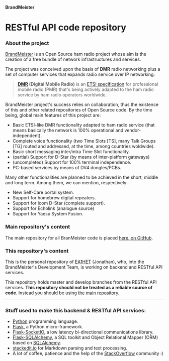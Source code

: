 **BrandMeister**
# RESTful API code repository

### About the project
 [BrandMeister](http://brandmeister.network) is an Open Source ham radio project whose aim is the creation of a free bundle of  network infrastructures and services.

The project was conceived upon the basis of **DMR** radio networking plus a set of computer services that expands radio service over IP networking.

> **[DMR](http://www.dmrassociation.org) (Digital Mobile Radio)** is an [ETSI specification](http://dmrassociation.org/the-dmr-standard/) for professional mobile radio (PMR) that's being actively adapted to the ham radio service by ham radio operators worldwide. 

BrandMeister project's success relies on collaboration, thus the existence of this and other related repositories of Open Source code. By the time being, global main features of this project are:

 * Basic ETSI-like DMR functionality adapted to ham radio service (that means basically the network is 100% operational and vendor-independent).
 * Complete voice functionality (two Time Slots [TS], many Talk Groups [TG] routed and addressed, at the time, among countries woldwide).
 * Basic short messaging inter/intra Time Slot functionality.
 * (partial) Support for D-Star (by means of inter-platform gateways)
 * (uncompleted) Support for 100% terminal independence.
 * PC-based services by means of DV4 dongles/PCBs. 

Many other functionalities are planned to be achieved in the short, middle and long term. Among them, we can mention, respectively:

 * New Self-Care portal system.
 * Support for homebrew digital repeaters.
 * Support for Icom D-Star (complete support).
 * Support for Echolink (analogue source)
 * Support for Yaesu System Fusion. 

### Main repository's content
The main repository for all BranMeister code is placed [here, on GitHub](https://github.com/brandmeister). 

### This repository's content
This is the personal repository of [EA1HET](http://www.ea1het.com) (Jonathan), who, into the BrandMeister's Development Team, is working on backend and RESTful API services. 

This repository holds master and develop branches from the RESTful API services. **This repository should not be treated as a reliable source of code**. Instead you should be using [the main repository](https://github.com/brandmeister/).

---

### Stuff used to make this backend & RESTful API services:

 * [Python](http://www.python.org/) programming language.
 * [Flask](http://flask.pocoo.org/), a Python micro-framework.
 * [Flask-SocketIO](https://flask-socketio.readthedocs.org/), a low latency bi-directional communications library.
 * [Flask-SQLAlchemy](http://flask-sqlalchemy.pocoo.org/), a SQL toolkit and Object Relational Mapper (ORM) based on [SQLAlchemy](http://www.sqlalchemy.org/). 
 * [stackedit.io](https://stackedit.io/editor) for Markdown parsing and text processing.
 * A lot of coffee, patience and the help of the [StackOverflow](http://www.stackoverflow.com) community :)


